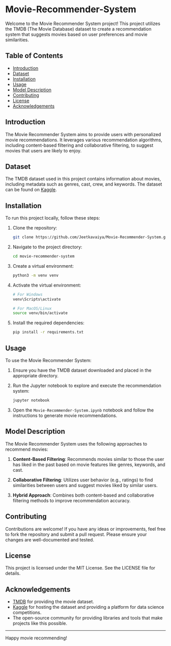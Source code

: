 # Movie-Recommender-System
Welcome to the Movie Recommender System project! This project utilizes the TMDB (The Movie Database) dataset to create a recommendation system that suggests movies based on user preferences and movie similarities.

## Table of Contents

- [Introduction](#introduction)
- [Dataset](#dataset)
- [Installation](#installation)
- [Usage](#usage)
- [Model Description](#model-description)
- [Contributing](#contributing)
- [License](#license)
- [Acknowledgements](#acknowledgements)

## Introduction

The Movie Recommender System aims to provide users with personalized movie recommendations. It leverages various recommendation algorithms, including content-based filtering and collaborative filtering, to suggest movies that users are likely to enjoy.

## Dataset

The TMDB dataset used in this project contains information about movies, including metadata such as genres, cast, crew, and keywords. The dataset can be found on [Kaggle](https://www.kaggle.com/datasets/tmdb/tmdb-movie-metadata).

## Installation

To run this project locally, follow these steps:

1. Clone the repository:
    ```sh
    git clone https://github.com/Jeetkavaiya/Movie-Recommender-System.git
    ```

2. Navigate to the project directory:
    ```sh
    cd movie-recommender-system
    ```

3. Create a virtual environment:
    ```sh
    python3 -m venv venv
    ```

4. Activate the virtual environment:
    ```sh
    # For Windows
    venv\Scripts\activate

    # For MacOS/Linux
    source venv/bin/activate
    ```

5. Install the required dependencies:
    ```sh
    pip install -r requirements.txt
    ```

## Usage

To use the Movie Recommender System:

1. Ensure you have the TMDB dataset downloaded and placed in the appropriate directory.

2. Run the Jupyter notebook to explore and execute the recommendation system:
    ```sh
    jupyter notebook
    ```

3. Open the `Movie-Recommender-System.ipynb` notebook and follow the instructions to generate movie recommendations.

## Model Description

The Movie Recommender System uses the following approaches to recommend movies:

1. **Content-Based Filtering**: Recommends movies similar to those the user has liked in the past based on movie features like genres, keywords, and cast.

2. **Collaborative Filtering**: Utilizes user behavior (e.g., ratings) to find similarities between users and suggest movies liked by similar users.

3. **Hybrid Approach**: Combines both content-based and collaborative filtering methods to improve recommendation accuracy.

## Contributing

Contributions are welcome! If you have any ideas or improvements, feel free to fork the repository and submit a pull request. Please ensure your changes are well-documented and tested.

## License
This project is licensed under the MIT License. See the LICENSE file for details.

## Acknowledgements

- [TMDB](https://www.themoviedb.org/) for providing the movie dataset.
- [Kaggle](https://www.kaggle.com/) for hosting the dataset and providing a platform for data science competitions.
- The open-source community for providing libraries and tools that make projects like this possible.

---

Happy movie recommending!
